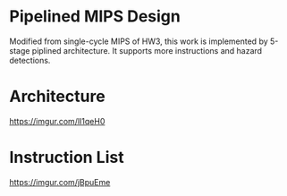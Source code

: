 # Pipelined MIPS Design
Modified from single-cycle MIPS of HW3, this work is implemented by 5-stage piplined architecture.
It supports more instructions and hazard detections.

# Architecture
https://imgur.com/lI1qeH0

# Instruction List
https://imgur.com/jBpuEme